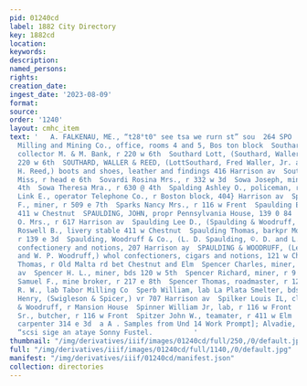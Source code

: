 ```yaml
---
pid: 01240cd
label: 1882 City Directory
key: 1882cd
location: 
keywords: 
description: 
named_persons: 
rights: 
creation_date: 
ingest_date: '2023-08-09'
format: 
source: 
order: '1240'
layout: cmhc_item
text: '   A. FALKENAU, ME., “t28°t0" see tsa we rurn st” sou  264 SPO  South Side
  Milling and Mining Co., office, rooms 4 and 5, Bos ton block  Southard Edward B.,
  collector M. & M. Bank, r 220 w 6th  Southard Lott, (Southard, Waller é Reed,) r
  220 w 6th  SOUTHARD, WALLER & REED, (LottSouthard, Fred Waller, Jr. and Charles
  H. Reed,) boots and shoes, leather and findings 416 Harrison av  Southerland Jeannette
  Miss, r head e 6th  Sovardi Rosina Mrs., r 332 w 3d  Sowa Joseph, miner, r 680 e
  4th  Sowa Theresa Mra., r 630 @ 4th  Spalding Ashley O., policeman, r 309 w Chestnut  Spangler
  Link E., operator Telephone Co., r Boston block, 404} Harrison av  Sparks James
  F., miner, r 509 e 7th  Sparks Nancy Mrs., r 116 w Frent  Spaulding Eugene H., r
  411 w Chestnut  SPAULDING, JOHN, propr Pennsylvania House, 139 0 84  Spaulding K.
  O. Mrs., r 617 Harrison av  Spaulding Lee D., (Spaulding & Woodruff, r Mansion Iouse  Spaulding
  Roswell B., livery stable 411 w Chestnut  Spaulding Thomas, barkpr Monroe & McCullough,
  r 139 e 3d  Spaulding, Woodruff & Co., (L. D. Spaulding, ©. D. and L. L. Woodruff,)
  confectionery and notions, 207 Harrison ay  SPAULDING & WOODRUFF, (Lee PD. Spaulding
  and W. P. Woodruff,) whol confectioners, cigars and notions, 121 w Cheatnut  Spellman
  Thomas, r Old Malta rd bet Chestnut and Elm  Spencer Charles, miner, r 9 St. Louis
  av  Spencer H. L., miner, bds 120 w 5th  Spencer Richard, miner, r 9 St, Louis av  Spencer
  Samuel F., mine broker, r 217 e 8th  Spencer Thomas, roadmaster, r 1201 n Poplar  Spensley
  R. W., lab Tabor Milling Co  Sperb William, lab La Plata Smelter, bds 229 w Chestnut  Spicer
  Henry, (Swigleson & Spicer,) vr 707 Harrison av  Spilker Louis IL, clk Spaulding
  & Woodruff, r Mansion House  Spinner William Jr, lab, r 116 w Front  Spinner William
  Sr., butcher, r 116 w Front  Spitzer John W., teamater, r 411 w Elm  Spoon George,
  carpenter 314 e 3d  a A . Samples from Und 14 Work Prompt]; Alvadie, E.R, Se C0.
  “scsi sige an ataye Sonny Fustel.          '
thumbnail: "/img/derivatives/iiif/images/01240cd/full/250,/0/default.jpg"
full: "/img/derivatives/iiif/images/01240cd/full/1140,/0/default.jpg"
manifest: "/img/derivatives/iiif/01240cd/manifest.json"
collection: directories
---
```

